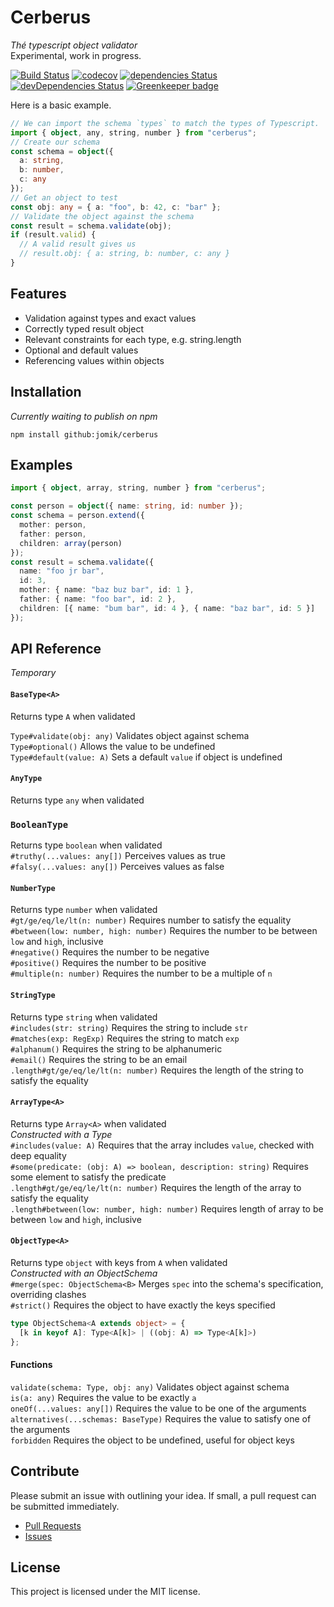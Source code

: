 # Cerberus

_Thé typescript object validator_ \
Experimental, work in progress.

[![Build Status](https://travis-ci.org/Jomik/cerberus.svg?branch=master)](https://travis-ci.org/Jomik/cerberus)
[![codecov](https://codecov.io/gh/jomik/cerberus/branch/master/graph/badge.svg)](https://codecov.io/gh/jomik/cerberus)
[![dependencies Status](https://david-dm.org/jomik/cerberus/status.svg)](https://david-dm.org/jomik/cerberus)
[![devDependencies Status](https://david-dm.org/jomik/cerberus/dev-status.svg)](https://david-dm.org/jomik/cerberus?type=dev)
[![Greenkeeper badge](https://badges.greenkeeper.io/Jomik/cerberus.svg)](https://greenkeeper.io/)

Here is a basic example.

```ts
// We can import the schema `types` to match the types of Typescript.
import { object, any, string, number } from "cerberus";
// Create our schema
const schema = object({
  a: string,
  b: number,
  c: any
});
// Get an object to test
const obj: any = { a: "foo", b: 42, c: "bar" };
// Validate the object against the schema
const result = schema.validate(obj);
if (result.valid) {
  // A valid result gives us
  // result.obj: { a: string, b: number, c: any }
}
```

## Features

* Validation against types and exact values
* Correctly typed result object
* Relevant constraints for each type, e.g. string.length
* Optional and default values
* Referencing values within objects

## Installation

_Currently waiting to publish on npm_

```
npm install github:jomik/cerberus
```

## Examples

```ts
import { object, array, string, number } from "cerberus";

const person = object({ name: string, id: number });
const schema = person.extend({
  mother: person,
  father: person,
  children: array(person)
});
const result = schema.validate({
  name: "foo jr bar",
  id: 3,
  mother: { name: "baz buz bar", id: 1 },
  father: { name: "foo bar", id: 2 },
  children: [{ name: "bum bar", id: 4 }, { name: "baz bar", id: 5 }]
});
```

## API Reference

_Temporary_

#### `BaseType<A>`

Returns type `A` when validated

`Type#validate(obj: any)` Validates object against schema \
`Type#optional()` Allows the value to be undefined \
`Type#default(value: A)` Sets a default `value` if object is undefined

#### `AnyType`

Returns type `any` when validated

### `BooleanType`

Returns type `boolean` when validated \
 `#truthy(...values: any[])` Perceives values as true \
 `#falsy(...values: any[])` Perceives values as false

#### `NumberType`

Returns type `number` when validated \
 `#gt/ge/eq/le/lt(n: number)` Requires number to satisfy the equality \
 `#between(low: number, high: number)` Requires the number to be between `low` and `high`, inclusive \
 `#negative()` Requires the number to be negative \
 `#positive()` Requires the number to be positive \
 `#multiple(n: number)` Requires the number to be a multiple of `n`

#### `StringType`

Returns type `string` when validated \
 `#includes(str: string)` Requires the string to include `str` \
 `#matches(exp: RegExp)` Requires the string to match `exp` \
 `#alphanum()` Requires the string to be alphanumeric \
 `#email()` Requires the string to be an email \
 `.length#gt/ge/eq/le/lt(n: number)` Requires the length of the string to satisfy the equality

#### `ArrayType<A>`

Returns type `Array<A>` when validated \
 _Constructed with a Type_ \
`#includes(value: A)` Requires that the array includes `value`, checked with deep equality \
 `#some(predicate: (obj: A) => boolean, description: string)` Requires some element to satisfy the predicate \
 `.length#gt/ge/eq/le/lt(n: number)` Requires the length of the array to satisfy the equality \
 `.length#between(low: number, high: number)` Requires length of array to be between `low` and `high`, inclusive

#### `ObjectType<A>`

Returns type `object` with keys from `A` when validated \
 _Constructed with an ObjectSchema_ \
 `#merge(spec: ObjectSchema<B>` Merges `spec` into the schema's specification, overriding clashes \
 `#strict()` Requires the object to have exactly the keys specified

```ts
type ObjectSchema<A extends object> = {
  [k in keyof A]: Type<A[k]> | ((obj: A) => Type<A[k]>)
};
```

#### Functions

`validate(schema: Type, obj: any)` Validates object against schema \
`is(a: any)` Requires the value to be exactly `a` \
`oneOf(...values: any[])` Requires the value to be one of the arguments \
`alternatives(...schemas: BaseType)` Requires the value to satisfy one of the arguments \
`forbidden` Requires the object to be undefined, useful for object keys

## Contribute

Please submit an issue with outlining your idea. If small, a pull request can be submitted immediately.

* [Pull Requests](https://github.com/Jomik/cerberus/pulls)
* [Issues](https://github.com/Jomik/cerberus/issues)

## License

This project is licensed under the MIT license.
